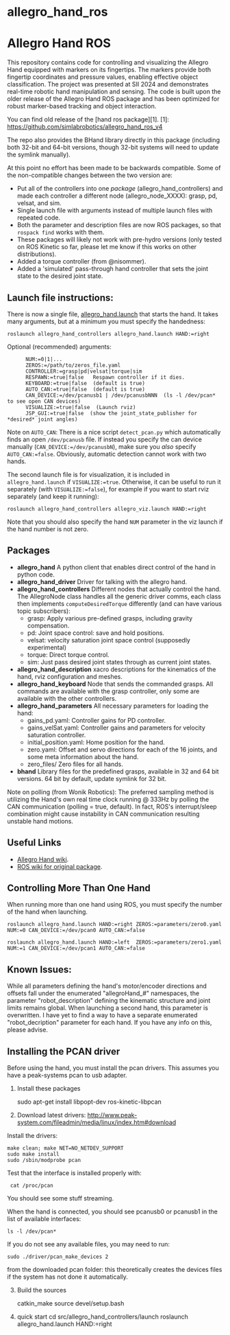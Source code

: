 # allegro_hand_ros

Allegro Hand ROS
================================

This repository contains code for controlling and visualizing the Allegro Hand equipped with markers on its fingertips. The markers provide both fingertip coordinates and pressure values, enabling effective object classification. The project was presented at SII 2024 and demonstrates real-time robotic hand manipulation and sensing. The code is built upon the older release of the Allegro Hand ROS package and has been optimized for robust marker-based tracking and object interaction.

You can find old release of the [hand ros package][1].
[1]: https://github.com/simlabrobotics/allegro_hand_ros_v4

The repo also provides the BHand library directly in this package (including both
32-bit and 64-bit versions, though 32-bit systems will need to update the
symlink manually).

At this point no effort has been made to be backwards compatible. Some of the
non-compatible changes between the two version are:

 - Put all of the controllers into one *package* (allegro_hand_controllers) and
   made each controller a different node (allegro_node_XXXX): grasp, pd, velsat,
   and sim.
 - Single launch file with arguments instead of multiple launch files with
   repeated code.
 - Both the parameter and description files are now ROS packages, so that
   `rospack find` works with them.
 - These packages will likely not work with pre-hydro versions (only tested on
   ROS Kinetic so far, please let me know if this works on other distributions).
 - Added a torque controller (from @nisommer).
 - Added a 'simulated' pass-through hand controller that sets the joint state to
   the desired joint state.

Launch file instructions:
------------------------

There is now a single file,
[allegro_hand.launch](allegro_hand_controllers/launch/allegro_hand.launch)
that starts the hand. It takes many arguments, but at a minimum you must specify
the handedness:

    roslaunch allegro_hand_controllers allegro_hand.launch HAND:=right

Optional (recommended) arguments:

          NUM:=0|1|...
          ZEROS:=/path/to/zeros_file.yaml
          CONTROLLER:=grasp|pd|velsat|torque|sim
          RESPAWN:=true|false   Respawn controller if it dies.
          KEYBOARD:=true|false  (default is true)
          AUTO_CAN:=true|false  (default is true)
          CAN_DEVICE:=/dev/pcanusb1 | /dev/pcanusbNNN  (ls -l /dev/pcan* to see open CAN devices)
          VISUALIZE:=true|false  (Launch rviz)
          JSP_GUI:=true|false  (show the joint_state_publisher for *desired* joint angles)

Note on `AUTO_CAN`: There is a nice script `detect_pcan.py` which automatically
finds an open `/dev/pcanusb` file. If instead you specify the can device
manually (`CAN_DEVICE:=/dev/pcanusbN`), make sure you *also* specify
`AUTO_CAN:=false`. Obviously, automatic detection cannot work with two hands.

The second launch file is for visualization, it is included in
`allegro_hand.launch` if `VISUALIZE:=true`. Otherwise, it can be useful to run
it separately (with `VISUALIZE:=false`), for example if you want to start rviz separately
(and keep it running):

    roslaunch allegro_hand_controllers allegro_viz.launch HAND:=right

Note that you should also specify the hand `NUM` parameter in the viz launch if
the hand number is not zero.

Packages
--------

 * **allegro_hand** A python client that enables direct control of the hand in
                    python code.
 * **allegro_hand_driver** Driver for talking with the allegro hand.
 * **allegro_hand_controllers** Different nodes that actually control the hand.
 The AllegroNode class handles all the generic driver comms, each class then
 implements `computeDesiredTorque` differently (and can have various topic
 subscribers):
   * grasp: Apply various pre-defined grasps, including gravity compensation.
   * pd: Joint space control: save and hold positions.
   * velsat: velocity saturation joint space control (supposedly experimental)
   * torque: Direct torque control.
   * sim: Just pass desired joint states through as current joint states.
 * **allegro_hand_description** xacro descriptions for the kinematics of the
     hand, rviz configuration and meshes.
 * **allegro_hand_keyboard** Node that sends the commanded grasps. All commands
     are available with the grasp controller, only some are available with the
     other controllers.
 * **allegro_hand_parameters** All necessary parameters for loading the hand:
   * gains_pd.yaml: Controller gains for PD controller.
   * gains_velSat.yaml: Controller gains and parameters for velocity saturation
           controller.
   * initial_position.yaml: Home position for the hand.
   * zero.yaml: Offset and servo directions for each of the 16 joints, and some
           meta information about the hand.
   * zero_files/ Zero files for all hands.
 * **bhand** Library files for the predefined grasps, available in 32 and 64 bit
     versions. 64 bit by default, update symlink for 32 bit.

Note on polling (from Wonik Robotics): The preferred sampling method is utilizing the
Hand's own real time clock running @ 333Hz by polling the CAN communication
(polling = true, default). In fact, ROS's interrupt/sleep combination might
cause instability in CAN communication resulting unstable hand motions.


Useful Links
------------

 * [Allegro Hand wiki](http://wiki.wonikrobotics/AllegroHand/wiki).
 * [ROS wiki for original package](http://www.ros.org/wiki/allegro_hand_ros).


Controlling More Than One Hand
------------------------------

When running more than one hand using ROS, you must specify the number of the
hand when launching.

    roslaunch allegro_hand.launch HAND:=right ZEROS:=parameters/zero0.yaml NUM:=0 CAN_DEVICE:=/dev/pcan0 AUTO_CAN:=false

    roslaunch allegro_hand.launch HAND:=left  ZEROS:=parameters/zero1.yaml NUM:=1 CAN_DEVICE:=/dev/pcan1 AUTO_CAN:=false


Known Issues:
-------------

While all parameters defining the hand's motor/encoder directions and offsets
fall under the enumerated "allegroHand_#" namespaces, the parameter
"robot_description" defining the kinematic structure and joint limits remains
global. When launching a second hand, this parameter is overwritten. I have yet
to find a way to have a separate enumerated "robot_decription" parameter for
each hand. If you have any info on this, please advise.


Installing the PCAN driver
--------------------------

Before using the hand, you must install the pcan drivers. This assumes you have
a peak-systems pcan to usb adapter.

1. Install these packages

    sudo apt-get install libpopt-dev ros-kinetic-libpcan

2. Download latest drivers: http://www.peak-system.com/fileadmin/media/linux/index.htm#download

Install the drivers:

    make clean; make NET=NO_NETDEV_SUPPORT
    sudo make install
    sudo /sbin/modprobe pcan

Test that the interface is installed properly with:

     cat /proc/pcan

You should see some stuff streaming.

When the hand is connected, you should see pcanusb0 or pcanusb1 in the list of
available interfaces:

    ls -l /dev/pcan*

If you do not see any available files, you may need to run:

    sudo ./driver/pcan_make_devices 2

from the downloaded pcan folder: this theoretically creates the devices files if
the system has not done it automatically.

3. Build the sources

    catkin_make
    source devel/setup.bash

4. quick start
    cd src/allegro_hand_controllers/launch
    roslaunch allegro_hand.launch HAND:=right

